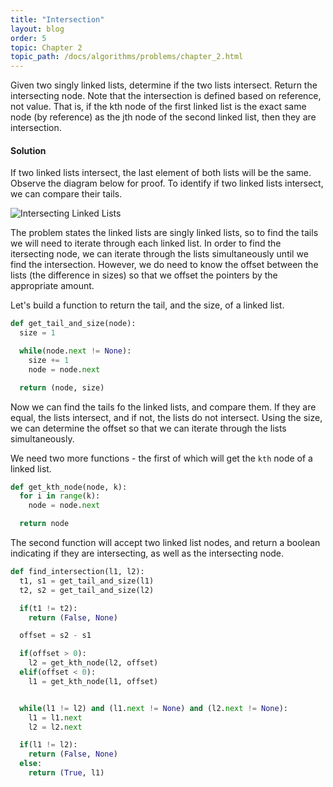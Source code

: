 ```yaml
---
title: "Intersection"
layout: blog
order: 5
topic: Chapter 2
topic_path: /docs/algorithms/problems/chapter_2.html
---
```

Given two singly linked lists, determine if the two lists intersect. Return the intersecting node. Note that the intersection is defined based on reference, not value. That is, if the kth node of the first linked list is the exact same node (by reference) as the jth node of the second linked list, then they are intersection.

#### Solution
If two linked lists intersect, the last element of both lists will be the same. Observe the diagram below for proof. To identify if two linked lists intersect, we can compare their tails.

<img src="{{ site.baseurl }}/assets/img/docs/algorithms/intersecting_lists.png" alt="Intersecting Linked Lists">

The problem states the linked lists are singly linked lists, so to find the tails we will need to iterate through each linked list. In order to find the itersecting node, we can iterate through the lists simultaneously until we find the intersection. However, we do need to know the offset between the lists (the difference in sizes) so that we offset the pointers by the appropriate amount.

Let's build a function to return the tail, and the size, of a linked list.

```python
def get_tail_and_size(node):
  size = 1

  while(node.next != None):
    size += 1
    node = node.next

  return (node, size)
```

Now we can find the tails fo the linked lists, and compare them. If they are equal, the lists intersect, and if not, the lists do not intersect. Using the size, we can determine the offset so that we can iterate through the lists simultaneously.

We need two more functions - the first of which will get the `kth` node of a linked list.

```python
def get_kth_node(node, k):
  for i in range(k):
    node = node.next

  return node
```

The second function will accept two linked list nodes, and return a boolean indicating if they are intersecting, as well as the intersecting node.

```python
def find_intersection(l1, l2):
  t1, s1 = get_tail_and_size(l1)
  t2, s2 = get_tail_and_size(l2)

  if(t1 != t2):
    return (False, None)

  offset = s2 - s1

  if(offset > 0):
    l2 = get_kth_node(l2, offset)
  elif(offset < 0):
    l1 = get_kth_node(l1, offset)


  while(l1 != l2) and (l1.next != None) and (l2.next != None):
    l1 = l1.next
    l2 = l2.next

  if(l1 != l2):
    return (False, None)
  else:
    return (True, l1)
```